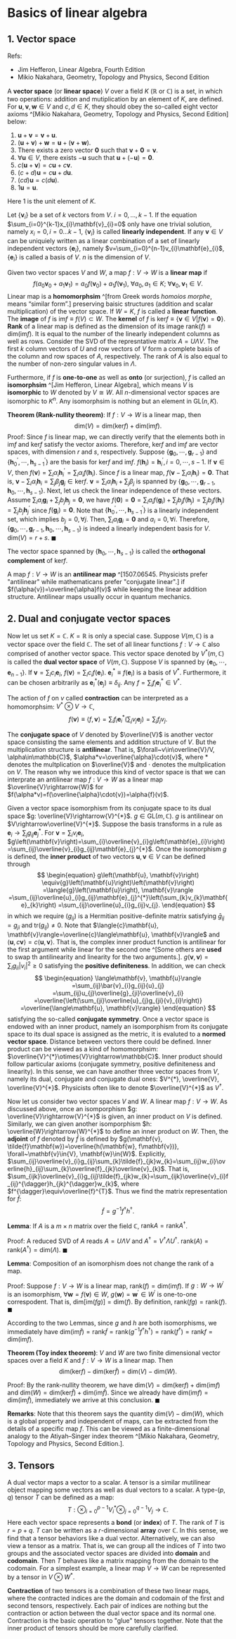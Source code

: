 # Basics of linear algebra

## 1. Vector space

Refs:

* Jim Hefferon, Linear Algebra, Fourth Edition
* Mikio Nakahara, Geometry, Topology and Physics, Second Edition

A **vector space** (or **linear space**) $V$ over a field $K$ $(\mathbb{R}$ or $\mathbb{C}$) is a set, in which two operations: addition and mutiplication by an element of $K$, are defined.
For $\mathbf{u}, \mathbf{v}, \mathbf{w}\in{V}$ and $c, d\in{K}$, they should obey the so-called eight vector axioms ^[Mikio Nakahara, Geometry, Topology and Physics, Second Edition] below:

1. $\mathbf{u}+\mathbf{v}=\mathbf{v}+\mathbf{u}$.
2. $(\mathbf{u}+\mathbf{v})+\mathbf{w}=\mathbf{u}+(\mathbf{v}+\mathbf{w})$.
3. There exists a zero vector $\mathbf{0}$ such that $\mathbf{v}+\mathbf{0}=\mathbf{v}$.
4. $\forall\mathbf{u}\in{V}$, there exists $-\mathbf{u}$ such that $\mathbf{u}+(-\mathbf{u})=\mathbf{0}$.
5. $c(\mathbf{u}+\mathbf{v})=c\mathbf{u}+c\mathbf{v}$.
6. $(c+d)\mathbf{u}=c\mathbf{u}+d\mathbf{u}$.
7. $(cd)\mathbf{u}=c(d\mathbf{u})$.
8. $1\mathbf{u}=\mathbf{u}$.

Here $1$ is the unit element of $K$.

Let $\{\mathbf{v}_{i}\}$ be a set of $k$ vectors from $V$.
$i=0, \dots, k-1$.
If the equation $\sum_{i=0}^{k-1}x_{i}\mathbf{v}_{i}=0$ only have one trivial solution, namely $x_{i}=0, i=0\dots{k-1}$, $\{\mathbf{v}_{i}\}$ is called **linearly independent**.
If any $\mathbf{v}\in{V}$ can be uniquiely written as a linear combination of a set of linearly independent vectors $\{\mathbf{e}_{i}\}$, namely $v=\sum_{i=0}^{n-1}v_{i}\mathbf{e}_{i}$, $\{\mathbf{e}_{i}\}$ is called a basis of $V$.
$n$ is the dimension of $V$.

Given two vector spaces $V$ and $W$, a map $f: V\to{W}$ is a **linear map** if
$$
\begin{equation}
    f(a_{0}\mathbf{v}_{0}+a_{1}\mathbf{v}_{1})
    =a_{0}f(\mathbf{v}_{0})+a_{1}f(\mathbf{v}_{1}), ~\forall{a}_{0}, a_{1}\in{K}; ~\forall\mathbf{v}_{0}, \mathbf{v}_{1}\in{V}.
\end{equation}
$$
Linear map is a **homomorphsim** ^[from Greek words *homoios morphe*, means “similar form”.] preserving baisic structures (addition and scalar multiplication) of the vector space.
If $W=K$, $f$ is called a **linear function**.
The **image** of $f$ is $\text{im}f\equiv{f}(V)\subset{W}$.
The **kernel** of $f$ is $\text{ker}f\equiv\{\mathbf{v}\in{V}\vert{f}(\mathbf{v})=\mathbf{0}\}$.
**Rank** of a linear map is defined as the dimension of its image $\text{rank}(f)\equiv\text{dim}\left(\text{im}f\right)$.
It is equal to the number of the linearly independent columns as well as rows.
Consider the SVD of the represntative matrix $A=U\Lambda{V}$.
The first $k$ column vectors of $U$ and row vectors of $V$ form a complete basis of the column and row spaces of $A$, respectively.
The rank of $A$ is also equal to the number of non-zero singular values in $\Lambda$.

Furthermore, if $f$ is **one-to-one** as well as **onto** (or surjection), $f$ is called an **isomorphsim** ^[Jim Hefferon, Linear Algebra], which means $V$ is **isomorphic** to $W$ denoted by $V\cong{W}$.
All $n$-dimensional vector spaces are isomorphic to $K^{n}$.
Any isomorphsim is nothing but an element in $\text{GL}(n, K)$.

**Theorem (Rank-nullity theorem)**:
If $f: V\rightarrow{W}$ is a linear map, then
$$
\begin{equation}
    \text{dim}\left(V\right)
    =\text{dim}\left(\text{ker}f\right)+\text{dim}\left(\text{im}f\right).
\end{equation}
$$
Proof:
Since $f$ is linear map, we can directly verify that the elements both in $\text{im}f$ and $\text{ker}f$ satisfy the vector axioms.
Therefore,  $\text{ker}f$ and $\text{im}f$ are vector spaces, with dimension $r$ and $s$, respectively.
Suppose $\left\{\mathbf{g}_{0}, \cdots, \mathbf{g}_{r-1}\right\}$ and $\left\{\mathbf{h}_{0}^{\prime}, \cdots, \mathbf{h}_{s-1}^{\prime}\right\}$ are the basis for $\text{ker}f$ and $\text{im}f$.
$f(\mathbf{h}_{i})=\mathbf{h}_{i}^{\prime}, i=0, \cdots, s-1$.
If $\mathbf{v}\in{V}$, then $f(\mathbf{v})=\sum_{i}\alpha_{i}\mathbf{h}_{i}^{\prime}=\sum_{i}\alpha_{i}f(\mathbf{h}_{i})$.
Since $f$ is a linear map, $f(\mathbf{v}-\sum_{i}\alpha_{i}\mathbf{h}_{i})=\mathbf{0}$.
That is, $\mathbf{v}-\sum_{i}\alpha_{i}\mathbf{h}_{i}=\sum_{j}\beta_{j}\mathbf{g}_{j}\in\text{ker}f$.
$\mathbf{v}=\sum_{i}\alpha_{i}\mathbf{h}_{i}+\sum_{j}\beta_{j}$ is spanned by $\left\{\mathbf{g}_{0}, \cdots, \mathbf{g}_{r-1}, \mathbf{h}_{0}, \cdots, \mathbf{h}_{s-1}\right\}$.
Next, let us check the linear independence of these vectors.
Assume $\sum_{i}a_{i}\mathbf{g}_{i}+\sum_{j}b_{j}\mathbf{h}_{j}=\mathbf{0}$, we have $f(\mathbf{0})=\mathbf{0}=\sum_{i}a_{i}f(\mathbf{g}_{i})+\sum_{j}b_{j}f(\mathbf{h}_{j})=\sum_{j}b_{j}f(\mathbf{h}_{j})=\sum_{j}b_{j}\mathbf{h}_{j}^{\prime}$ since $f(\mathbf{g}_{i})=\mathbf{0}$.
Note that $\left\{\mathbf{h}_{0}^{\prime}, \cdots, \mathbf{h}_{s-1}^{\prime}\right\}$ is a linearly independent set, which implies $b_{j}=0, \forall{j}$.
Then, $\sum_{i}a_{i}\mathbf{g}_{i}=\mathbf{0}$ and $a_{i}=0, \forall{i}$.
Therefore, $\left\{\mathbf{g}_{0}, \cdots, \mathbf{g}_{r-1}, \mathbf{h}_{0}, \cdots, \mathbf{h}_{s-1}\right\}$ is indeed a linearly independent basis for $V$.
$\text{dim}(V)=r+s$.
$\blacksquare$

The vector space spanned by $\left\{\mathbf{h}_{0}, \cdots, \mathbf{h}_{s-1}\right\}$ is called the **orthogonal complement** of $\text{ker}f$.

A map $f: V\to{W}$ is an **antilinear map** ^[1507.06545. Physicists prefer "antilinear" while mathematicans prefer "conjugate linear".] if $f(\alpha{v})=\overline{\alpha}f(v)$ while keeping the linear addition structure.
Antilinear maps usually occur in quantum mechanics.

## 2. Dual and conjugate vector spaces

Now let us set $K=\mathbb{C}$.
$K=\mathbb{R}$ is only a special case.
Suppose $V(m, \mathbb{C})$ is a vector space over the field $\mathbb{C}$.
The set of all linear functions $f: V\to\mathbb{C}$ also comprised of another vector space.
This vector space denoted by $V^{*}(m, \mathbb{C})$ is called the **dual vector space** of $V(m, \mathbb{C})$.
Suppose $V$ is spanned by $\left\{\mathbf{e}_{0}, \cdots, \mathbf{e}_{n-1}\right\}$.
If $\mathbf{v}=\sum_{i}c_{i}\mathbf{e}_{i}$, $f(\mathbf{v})=\sum_{i}c_{i}f(\mathbf{e}_{i})$.
$\mathbf{e}_{i}^{*}\equiv{f}(\mathbf{e}_{i})$ is a basis of $V^{*}$.
Furthermore, it can be chosen arbitrarily as $\mathbf{e}_{i}^{*}(\mathbf{e}_{j})\equiv\delta_{ij}$.
Any $f=\sum_{i}f_{i}\mathbf{e}_{i}^{*}\in{V}^{*}$.

The action of $f$ on $v$ called **contraction** can be interpreted as a homomorphsim: $V^{*}\otimes{V}\to\mathbb{C}$,
$$
\begin{equation}
    f(\mathbf{v})\equiv\langle{f}, \mathbf{v}\rangle
    =\sum_{i}{f}_{i}\mathbf{e}_{i}^{*}\left(\sum_{j}v_{j}\mathbf{e}_{j}\right)
    =\sum_{j}{f}_{j}v_{j}.
\end{equation}
$$

The **conjugate space** of $V$ denoted by $\overline{V}$ is another vector space consisting the same elements and addition structure of $V$.
But the multiplication structure is **antilinear**.
That is, $\forall~v\in\overline{V}/V, \alpha\in\mathbb{C}$, $\alpha*v=\overline{\alpha}\cdot{v}$, where $*$ denotes the multplication on $\overline{V}$ and $\cdot$ denotes the multplication on $V$.
The reason why we introduce this kind of vector space is that we can interprate an antilinear map $f: V\rightarrow{W}$ as a linear map $\overline{V}\rightarrow{W}$ for $f(\alpha*v)=f(\overline{\alpha}\cdot{v})=\alpha{f}(v)$.

Given a vector space isomorphism from its conjugate space to its dual space $g: \overline{V}\rightarrow{V}^{*}$.
$g\in\text{GL}(m, \mathbb{C})$.
$g$ is antilinear on $V\rightarrow\overline{V}^{*}$.
Suppose the basis transforms in a rule as $\mathbf{e}_{i}\rightarrow\sum_{j}{g}_{ij}\mathbf{e}_{j}^{*}$.
For $\mathbf{v}=\sum_{i}v_{i}\mathbf{e}_{i}$, $g\left(\mathbf{v}\right)=\sum_{i}\overline{v}_{i}g\left(\mathbf{e}_{i}\right)=\sum_{ij}\overline{v}_{i}g_{ij}\mathbf{e}_{j}^{*}$.
Once the isomorphism $g$ is defined, the **inner product** of two vectors $\mathbf{u}, \mathbf{v}\in{V}$ can be defined through
$$
\begin{equation}
    g\left(\mathbf{u}, \mathbf{v}\right)
    \equiv{g}\left(\mathbf{u}\right)\left(\mathbf{v}\right)
    =\langle{g}\left(\mathbf{u}\right), \mathbf{v}\rangle
    =\sum_{ij}\overline{u}_{i}g_{ij}\mathbf{e}_{j}^{*}\left(\sum_{k}v_{k}\mathbf{e}_{k}\right)
    =\sum_{ij}\overline{u}_{i}g_{ij}v_{j}.
\end{equation}
$$
in which we require $(g_{ij})$ is a Hermitian positive-definite matrix satisfying $\bar{g}_{ij}=g_{ji}$ and $\text{tr}\left(g_{ij}\right)\neq{0}$.
Note that $\langle{c}\mathbf{u}, \mathbf{v}\rangle=\overline{c}\langle\mathbf{u}, \mathbf{v}\rangle$ and $\langle\mathbf{u}, c\mathbf{v}\rangle=c\langle\mathbf{u}, \mathbf{v}\rangle$.
That is, the complex inner product function is antilinear for the first argument while linear for the second one ^[Some others are **used** to swap th antilinearity and linearity for the two arguments.].
$g(\mathbf{v}, \mathbf{v})=\sum_{i}g_{ii}\vert{v}_{i}\vert^{2}\geqslant{0}$ satisfying the **positive definiteness**.
In addition, we can check
$$
\begin{equation}
   \langle\mathbf{v}, \mathbf{u}\rangle
   =\sum_{ij}\bar{v}_{i}g_{ij}{u}_{j}
   =\sum_{ij}u_{j}\overline{g}_{ji}\overline{v}_{i}
   =\overline{\left(\sum_{ji}\overline{u}_{j}g_{ji}{v}_{i}\right)}
   =\overline{\langle\mathbf{u}, \mathbf{v}\rangle}
\end{equation}
$$
satisfying the so-called **conjugate symmetry**.
Once a vector space is endowed with an inner product, namely an isomporphism from its conjugate space to its dual space is assigned as the metric, it is evaluted to a **normed vector space**.
Distance between vectors there could be defined.
Inner product can be viewed as a kind of homomorphsim: $\overline{V}^{*}\otimes{V}\rightarrow\mathbb{C}$.
Inner product should follow particular axioms (conjugate symmetry, positive definiteness and linearity).
In this sense, we can have another three vector spaces from $V$, namely its dual, conjugate and conjugate dual ones: $V^{*}, \overline{V}, \overline{V}^{*}$.
Physicists often like to denote $\overline{V}^{*}$ as $V^{\dagger}$.

Now let us consider two vector spaces $V$ and $W$.
A linear map $f: V\rightarrow{W}$.
As discussed above, once an isomporphism $g: \overline{V}\rightarrow{V}^{*}$ is given, an inner product on $V$ is defined.
Similarly, we can given another isomporphism $h: \overline{W}\rightarrow{W}^{*}$ to define an inner product on $W$.
Then, the **adjoint** of $f$ denoted by $\tilde{f}$ is defined by $g(\mathbf{v}, \tilde{f}\mathbf{w})=\overline{h(\mathbf{w}, f\mathbf{v})}, \forall~\mathbf{v}\in{V}, \mathbf{w}\in{W}$.
Explicitly,
$\sum_{ij}\overline{v}_{i}g_{ij}\sum_{k}\tilde{f}_{jk}w_{k}=\sum_{ij}w_{i}\overline{h}_{ij}\sum_{k}\overline{f}_{jk}\overline{v}_{k}$.
That is, $\sum_{ijk}\overline{v}_{i}g_{ij}\tilde{f}_{jk}w_{k}=\sum_{ijk}\overline{v}_{i}f_{ij}^{\dagger}h_{jk}^{\dagger}w_{k}$, where $f^{\dagger}\equiv\overline{f}^{T}$.
Thus we find the matrix representation for $\tilde{f}$:
$$
\begin{equation}
    \tilde{f}=g^{-1}f^{\dagger}h^{\dagger}.
\end{equation}
$$

**Lemma**:
If $A$ is a $m\times{n}$ matrix over the field $\mathbb{C}$, $\text{rank}A=\text{rank}A^{\dagger}$.

Proof:
A reduced SVD of $A$ reads $A=U\Lambda{V}$ and $A^{\dagger}=V^{\dagger}\Lambda{U}^{\dagger}$.
$\text{rank}(A)=\text{rank}(A^{\dagger})=\text{dim}(\Lambda)$.
$\blacksquare$

**Lemma**:
Composition of an isomorphism does not change the rank of a map.

Proof:
Suppose $f: V\rightarrow{W}$ is a linear map, $\text{rank}(f)=\text{dim}(\text{im}f)$.
If $g: W\rightarrow{W}^{\prime}$ is an isomorphism, $\forall{\mathbf{w}}=f(\mathbf{v})\in{W}$, $g(\mathbf{w})=\mathbf{w}^{\prime}\in{W}^{\prime}$ is one-to-one correspodent.
That is, $\text{dim}[\text{im}(fg)]=\text{dim}(f)$.
By definition, $\text{rank}(fg)=\text{rank}(f)$.
$\blacksquare$

According to the two Lemmas, since $g$ and $h$ are both isomorphisms, we immediately have $\text{dim}(\text{im}\tilde{f})=\text{rank}\tilde{f}=\text{rank}(g^{-1}f^{\dagger}h^{\dagger})=\text{rank}(f^{\dagger})=\text{rank}f=\text{dim}(\text{im}f)$.

**Theorem (Toy index theorem)**:
$V$ and $W$ are two finite dimensional vector spaces over a field $K$ and $f: V\rightarrow{W}$ is a linear map.
Then
$$
\begin{equation}
    \text{dim}\left(\text{ker}f\right)-\text{dim}\left(\text{ker}\tilde{f}\right)
    =\text{dim}\left(V\right)-\text{dim}\left(W\right).
\end{equation}
$$

Proof:
By the rank-nullity theorem, we have $\text{dim}(V)=\text{dim}(\text{ker}f)+\text{dim}(\text{im}f)$ and $\text{dim}(W)=\text{dim}(\text{ker}\tilde{f})+\text{dim}(\text{im}\tilde{f})$.
Since we already have $\text{dim}(\text{im}f)=\text{dim}(\text{im}\tilde{f})$, immediately we arrive at this conclusion.
$\blacksquare$

**Remarks**:
Note that this theorem says the quantity $\text{dim}\left(V\right)-\text{dim}\left(W\right)$, which is a global property and independent of maps, can be extracted from the details of a specific map $f$.
This can be viewed as a finite-dimensional analogy to the Atiyah–Singer index theorem ^[Mikio Nakahara, Geometry, Topology and Physics, Second Edition.]. 

## 3. Tensors

A dual vector maps a vector to a scalar.
A tensor is a similar mutilinear object mapping some vectors as well as dual vectors to a scalar.
A type-$(p, q)$ tensor $T$ can be defined as a map:
$$
\begin{equation}
    T: \otimes_{i=0}^{p-1}V_{i}^{*}\otimes_{j=0}^{q-1}V_{j}\rightarrow\mathbb{C}.
\end{equation}
$$
Here each vector space represents a **bond** (or **index**) of $T$.
The rank of $T$ is $r=p+q$.
$T$ can be written as a $r$-dimensional **array** over $\mathbb{C}$.
In this sense, we find that a tensor behaviors like a dual vector.
Alternatively, we can also view a tensor as a matrix.
That is, we can group all the indices of $T$ into two groups and the associated vector spaces are divided into **domain** and **codomain**.
Then $T$ behaves like a matrix mapping from the domain to the codomain.
For a simplest example, a linear map $V\rightarrow{W}$ can be represented by a tensor in $V\otimes{W}^{*}$.

**Contraction** of two tensors is a combination of these two linear maps, where the contracted indices are the domain and codomain of the first and second tensors, respectively.
Each pair of indices are nothing but the contraction or action between the dual vector space and its normal one.
Contraction is the basic operation to "glue" tensors together.
Note that the inner product of tensors should be more carefully clarified.

